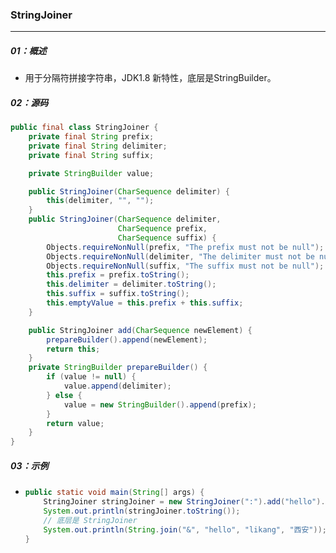 ### StringJoiner

------

##### 01：概述

- 用于分隔符拼接字符串，JDK1.8 新特性，底层是StringBuilder。

##### 02：源码

```java
public final class StringJoiner {
    private final String prefix;
    private final String delimiter;
    private final String suffix;

    private StringBuilder value;

    public StringJoiner(CharSequence delimiter) {
        this(delimiter, "", "");
    }
    public StringJoiner(CharSequence delimiter,
                        CharSequence prefix,
                        CharSequence suffix) {
        Objects.requireNonNull(prefix, "The prefix must not be null");
        Objects.requireNonNull(delimiter, "The delimiter must not be null");
        Objects.requireNonNull(suffix, "The suffix must not be null");
        this.prefix = prefix.toString();
        this.delimiter = delimiter.toString();
        this.suffix = suffix.toString();
        this.emptyValue = this.prefix + this.suffix;
    }

    public StringJoiner add(CharSequence newElement) {
        prepareBuilder().append(newElement);
        return this;
    }
    private StringBuilder prepareBuilder() {
        if (value != null) {
            value.append(delimiter);
        } else {
            value = new StringBuilder().append(prefix);
        }
        return value;
    }
}
```

##### 03：示例

- ```java
  public static void main(String[] args) {
      StringJoiner stringJoiner = new StringJoiner(":").add("hello").add("likang").add("西安");
      System.out.println(stringJoiner.toString());
      // 底层是 StringJoiner
      System.out.println(String.join("&", "hello", "likang", "西安"));
  }
  ```

  